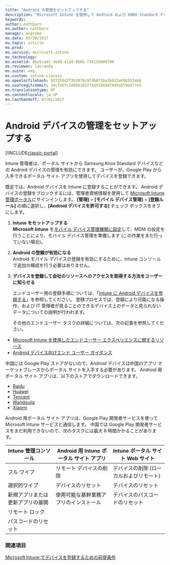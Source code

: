 ```yaml
---
title: "Android の管理をセットアップする"
description: "Microsoft Intune を使用して Android および KNOX Standard デバイスのモバイル デバイス管理 (MDM) を有効にします。"
keywords: 
author: nathbarn
ms.author: nathbarn
manager: angrobe
ms.date: 03/20/2017
ms.topic: article
ms.prod: 
ms.service: microsoft-intune
ms.technology: 
ms.assetid: dbe5cad1-3e0d-41a9-966b-738156089700
ms.reviewer: lacranda
ms.suite: ems
ms.custom: intune-classic
ms.openlocfilehash: 927259d2f3b3078c9fdb0f1ba3bb22a69b555ab6
ms.sourcegitcommit: 34cfebfc1d8b81032f4d41869d74dda559e677e2
ms.translationtype: HT
ms.contentlocale: ja-JP
ms.lasthandoff: 07/01/2017
---
```

# <a name="set-up-android-device-management"></a>Android デバイスの管理をセットアップする

[!INCLUDE[classic-portal](../includes/classic-portal.md)]

Intune 管理者は、ポータル サイトから Samsung Knox Standard デバイスなどの Android デバイスの管理を有効にできます。 ユーザーが、Google Play から入手できるポータル サイト アプリを使用してデバイスを登録できます。

既定では、Android デバイスを Intune に登録することができます。 Android デバイスの登録をブロックするには、管理者資格情報を使用して [Microsoft Intune 管理ポータル](https://manage.microsoft.com)にサインインします。 **[管理]** > **[モバイル デバイス管理]** > **[登録ルール]** の順に選択し、**[Android デバイスを許可する]** チェック ボックスをオフにします。

1.  **Intune をセットアップする**<br>
    **Microsoft Intune** を[モバイル デバイス管理機関に設定](prerequisites-for-enrollment.md#step-2-set-mdm-authority)して、MDM の設定を行うことにより、モバイル デバイス管理を準備します (この作業をまだ行っていない場合)。

2.  **Android の登録が有効になる**<br>
    Android モバイル デバイスの登録を有効にするために、Intune コンソールで追加の構成を行う必要はありません。

3.  **デバイスを登録して会社のリソースへのアクセスを取得する方法をユーザーに知らせる**

    エンドユーザー用の登録手順については、「[Intune に Android デバイスを登録する](https://docs.microsoft.com/intune-user-help/enroll-your-device-in-intune-android)」を参照してください。 登録プロセスでは、登録により可能になる操作、および IT 管理者が見ることのできるデバイス上のデータと見られないデータについての説明が行われます。

    その他のエンドユーザー タスクの詳細については、次の記事を参照してください。
  - [Microsoft Intune を使用したエンドユーザー エクスペリエンスに関するリソース](/intune/end-user-educate)
  - [Android デバイス向けエンド ユーザー ガイダンス](https://docs.microsoft.com/intune-user-help/using-your-android-device-with-intune)

中国には Google Play ストアがないので、Android デバイスは中国のアプリ マーケットプレースからポータル サイトを入手する必要があります。 Android 用ポータル サイト アプリは、以下のストアでダウンロードできます。
* [Baidu](https://go.microsoft.com/fwlink/?linkid=836946)
* [Huawei](https://go.microsoft.com/fwlink/?linkid=836948)
* [Tencent](https://go.microsoft.com/fwlink/?linkid=836949)
* [Wandoujia](https://go.microsoft.com/fwlink/?linkid=836950)
* [Xiaomi](https://go.microsoft.com/fwlink/?linkid=836947)

Android 用ポータル サイト アプリは、Google Play 開発者サービスを使って Microsoft Intune サービスと通信します。 中国では Google Play 開発者サービスをまだ利用できないので、次のタスクには最大 8 時間かかることがあります。 

|Intune 管理コンソール| Android 用 Intune ポータル サイト アプリ |Intune ポータル サイト Web サイト|   
|---|---|---|
|フル ワイプ| リモート デバイスの削除| デバイスの削除 (ローカルおよびリモート)|
|選択的ワイプ| デバイスのリセット| デバイスのリセット|
|新規アプリまたは更新アプリの展開| 使用可能な基幹業務アプリのインストール| デバイスのパスコードのリセット|
|リモート ロック|||
|パスコードのリセット|||

### <a name="see-also"></a>関連項目
[Microsoft Intune でデバイスを登録するための前提条件](prerequisites-for-enrollment.md)
